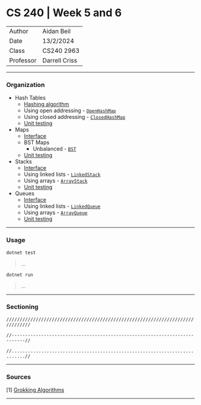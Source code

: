 # CS 240 | Week 5 and 6

| | |
|-|-|
| Author | Aidan Beil |
| Date | 13/2/2024 |
| Class | CS240 2963 |
| Professor | Darrell Criss |

---

### Organization

- Hash Tables
    - [Hashing algorithm](Hasher.cs)
    - Using open addressing - [`OpenHashMap`](Tables/OpenHashTable.cs)
    - Using closed addressing - [`ClosedHashMap`](Tables/ClosedHashTable.cs)
    - [Unit testing](Tables/TestTables.cs)
- Maps
    - [Interface](Maps/IMap.cs)
    - BST Maps
        - Unbalanced - [`BST`](Maps/BSTs/BST.cs)
    - [Unit testing](Maps/TestMaps.cs)
- Stacks
    - [Interface](Stacks/IStack.cs)
    - Using linked lists - [`LinkedStack`](Stacks/LinkedStack.cs)
    - Using arrays - [`ArrayStack`](Stacks/ArrayStack.cs)
    - [Unit testing](Stacks/TestStacks.cs)
- Queues
    - [Interface](Queues/IQueue.cs)
    - Using linked lists - [`LinkedQueue`](Queues/LinkedQueue.cs)
    - Using arrays - [`ArrayQueue`](Queues/ArrayQueue.cs)
    - [Unit testing](Queues/TestQueues.cs)

---

### Usage

`dotnet test`

> ...
>
>

`dotnet run`

> ...
>
>

---

### Sectioning

`///////////////////////////////////////////////////////////////////////////////`

`//---------------------------------------------------------------------------//`

`//...........................................................................//`


---

### Sources

[1] [Grokking Algorithms](https://livebook.manning.com/book/grokking-algorithms-second-edition/chapter-1/v-4/)

---
